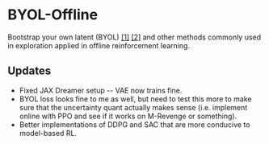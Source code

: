 # BYOL-Offline
Bootstrap your own latent (BYOL) [[1]](https://arxiv.org/abs/2006.07733) [[2]](https://arxiv.org/abs/2206.08332) and other methods commonly used in exploration applied in offline reinforcement learning.

## Updates
- Fixed JAX Dreamer setup -- VAE now trains fine.
- BYOL loss looks fine to me as well, but need to test this more to make sure that the uncertainty quant actually makes sense (i.e. implement online with PPO and see if it works on M-Revenge or something).
- Better implementations of DDPG and SAC that are more conducive to model-based RL.
